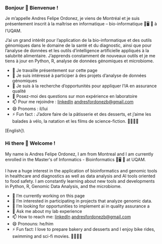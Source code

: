 ### Bonjour 🍰 Bienvenue !

Je m’appelle Andres Felipe Ordonez, je viens de Montréal et je suis présentement inscrit à la maîtrise en informatique – bio-informatique 🧬🖥 🦠 à l’UQAM.

J’ai un grand intérêt pour l’application de la bio-informatique et des outils génomiques dans le domaine de la santé et du diagnostic, ainsi que pour l’analyse de données et les outils d’intelligence artificielle appliqués à la salubrité alimentaire. J’apprends constamment de nouveaux outils et je me tiens à jour en Python, R, analyse de données génomiques et microbiome.
- 🔭 Je travaille présentement sur cette page
- 👯 Je suis intéressé à participer à des projets d’analyse de données génomiques
- 🤔 Je suis à la recherche d’opportunités pour appliquer l’IA en assurance qualité
- 💬 Posez-moi des questions sur mon expérience en laboratoire
- 📫 Pour me rejoindre : [linkedIn](https://ca.linkedin.com/in/afob/ "LinkedIn") <andresfordonezb@gmail.com>
- 😄 Pronoms : il/lui
- ⚡ Fun fact : J’adore faire de la pâtisserie et des desserts, et j’aime les balades à vélo, la natation et les films de science-fiction. 🚴‍♂️🍰🩻

[English]\
### Hi there 🍰 Welcome  !
My name is Andres Felipe Ordonez, I am from Montreal and I am currently enrolled in the Master's of Informatics - Bioinformatics 🧬🖥 🦠 at UQAM.

I have a huge interest in the application of bioinformatics and genomic tools in healthcare and diagnostics as well as data analysis and AI tools oriented to food safety. I am constantly learning about new tools and developments in Python, R, Genomic Data Analysis, and the microbiome.


- 🔭 I’m currently working on this page 
- 👯 I’m interested in participating in projects that analyze genomic data.
- 🤔 I’m looking for opportunities to implement ai in quality assurance a
- 💬 Ask me about my lab experience
- 📫 How to reach me: [linkedIn](https://ca.linkedin.com/in/afob/ "LinkedIn") <andresfordonezb@gmail.com>
- 😄 Pronouns: he/him
- ⚡ Fun fact: I love to prepare bakery and desserts and I enjoy bike rides, swimming and sci-fi movies. 🚴‍♂️🍰🩻

<!--
**feland4/feland4** is a ✨ _special_ ✨ repository because its `README.md` (this file) appears on your GitHub profile.

Here are some ideas to get you started:

- 🔭 I’m currently working on ...
- 🌱 I’m currently learning react 
- 👯 I’m looking to collaborate on ...
- 🤔 I’m looking for help with ...
- 💬 Ask me about ...
- 📫 How to reach me: ...
- 😄 Pronouns: ...
- ⚡ Fun fact: ...
-->

